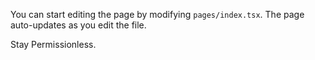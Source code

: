 You can start editing the page by modifying `pages/index.tsx`. The page auto-updates as you edit the file.

Stay Permissionless.
